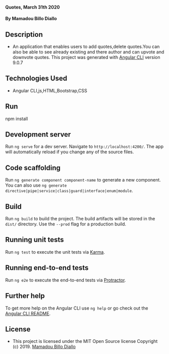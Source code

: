 
#### Quotes, March 31th 2020
#### By **Mamadou Billo Diallo**

## Description
- An application that enables users to add quotes,delete quotes.You can also be able to see already existing and there author and can upvote and downvote quotes.
This project was generated with [Angular CLI](https://github.com/angular/angular-cli) version 9.0.7


## Technologies Used
- Angular CLI,js,HTML,Bootstrap,CSS
## Run 
npm install

## Development server

Run `ng serve` for a dev server. Navigate to `http://localhost:4200/`. The app will automatically reload if you change any of the source files.

## Code scaffolding

Run `ng generate component component-name` to generate a new component. You can also use `ng generate directive|pipe|service|class|guard|interface|enum|module`.

## Build

Run `ng build` to build the project. The build artifacts will be stored in the `dist/` directory. Use the `--prod` flag for a production build.

## Running unit tests

Run `ng test` to execute the unit tests via [Karma](https://karma-runner.github.io).

## Running end-to-end tests

Run `ng e2e` to execute the end-to-end tests via [Protractor](http://www.protractortest.org/).

## Further help

To get more help on the Angular CLI use `ng help` or go check out the [Angular CLI README](https://github.com/angular/angular-cli/blob/master/README.md).

## License
- This project is licensed under the MIT Open Source license Copyright (c) 2019. [Mamadou Billo Diallo](https://github.com/billodiallo)


